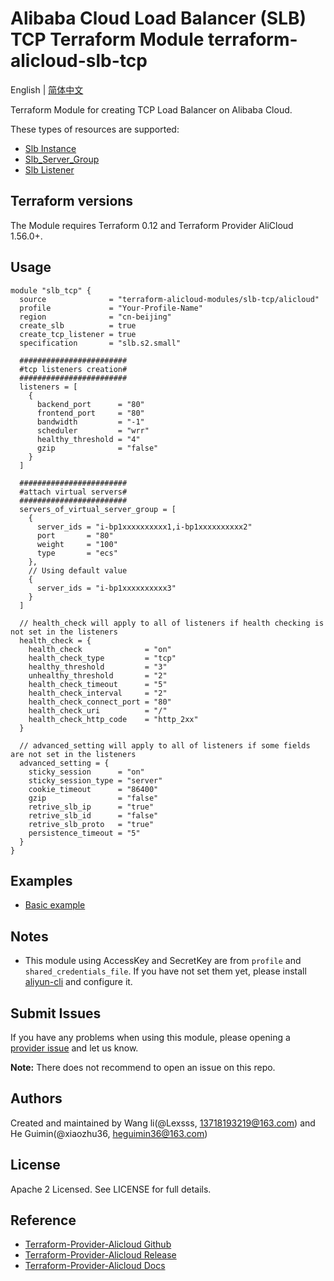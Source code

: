 Alibaba Cloud Load Balancer (SLB) TCP Terraform Module
terraform-alicloud-slb-tcp
=====================================================================

English | [简体中文](https://github.com/terraform-alicloud-modules/terraform-alicloud-slb-tcp/blob/master/README-CN.md)

Terraform Module for creating TCP Load Balancer on Alibaba Cloud.

These types of resources are supported:

* [Slb Instance](https://www.terraform.io/docs/providers/alicloud/r/slb.html)
* [Slb_Server_Group](https://www.terraform.io/docs/providers/alicloud/r/slb_server_group.html)
* [Slb Listener](https://www.terraform.io/docs/providers/alicloud/r/slb_listener.html)

## Terraform versions

The Module requires Terraform 0.12 and Terraform Provider AliCloud 1.56.0+.

## Usage

```hcl
module "slb_tcp" {
  source              = "terraform-alicloud-modules/slb-tcp/alicloud"
  profile             = "Your-Profile-Name"
  region              = "cn-beijing"
  create_slb          = true
  create_tcp_listener = true
  specification       = "slb.s2.small"
  
  ########################
  #tcp listeners creation#
  ########################
  listeners = [
    {
      backend_port      = "80"
      frontend_port     = "80"
      bandwidth         = "-1"
      scheduler         = "wrr"
      healthy_threshold = "4"
      gzip              = "false"
    }
  ]
  
  ########################
  #attach virtual servers#
  ########################
  servers_of_virtual_server_group = [
    {
      server_ids = "i-bp1xxxxxxxxxx1,i-bp1xxxxxxxxxx2"
      port       = "80"
      weight     = "100"
      type       = "ecs"
    },
    // Using default value
    {
      server_ids = "i-bp1xxxxxxxxxx3"
    }
  ]
  
  // health_check will apply to all of listeners if health checking is not set in the listeners
  health_check = {
    health_check              = "on"
    health_check_type         = "tcp"
    healthy_threshold         = "3"
    unhealthy_threshold       = "2"
    health_check_timeout      = "5"
    health_check_interval     = "2"
    health_check_connect_port = "80"
    health_check_uri          = "/"
    health_check_http_code    = "http_2xx"
  }
  
  // advanced_setting will apply to all of listeners if some fields are not set in the listeners
  advanced_setting = {
    sticky_session      = "on"
    sticky_session_type = "server"
    cookie_timeout      = "86400"
    gzip                = "false"
    retrive_slb_ip      = "true"
    retrive_slb_id      = "false"
    retrive_slb_proto   = "true"
    persistence_timeout = "5"
  }
}

```

## Examples

* [Basic example](https://github.com/terraform-alicloud-modules/terraform-alicloud-slb-tcp/tree/master/examples/basic-example)

## Notes

* This module using AccessKey and SecretKey are from `profile` and `shared_credentials_file`.
If you have not set them yet, please install [aliyun-cli](https://github.com/aliyun/aliyun-cli#installation) and configure it.

Submit Issues
-------------
If you have any problems when using this module, please opening a [provider issue](https://github.com/terraform-providers/terraform-provider-alicloud/issues/new) and let us know.

**Note:** There does not recommend to open an issue on this repo.

Authors
-------
Created and maintained by Wang li(@Lexsss, 13718193219@163.com) and He Guimin(@xiaozhu36, heguimin36@163.com)

License
----
Apache 2 Licensed. See LICENSE for full details.

Reference
---------
* [Terraform-Provider-Alicloud Github](https://github.com/terraform-providers/terraform-provider-alicloud)
* [Terraform-Provider-Alicloud Release](https://releases.hashicorp.com/terraform-provider-alicloud/)
* [Terraform-Provider-Alicloud Docs](https://www.terraform.io/docs/providers/alicloud/index.html)
